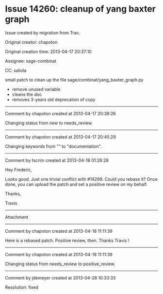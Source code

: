 # Issue 14260: cleanup of yang baxter graph

Issue created by migration from Trac.

Original creator: chapoton

Original creation time: 2013-04-17 20:37:10

Assignee: sage-combinat

CC:  saliola

small patch to clean up the file sage/combinat/yang_baxter_graph.py

* remove unused variable
* cleans the doc
* removes 3-years old deprecation of copy


---

Comment by chapoton created at 2013-04-17 20:39:26

Changing status from new to needs_review.


---

Comment by chapoton created at 2013-04-17 20:45:29

Changing keywords from "" to "documentation".


---

Comment by tscrim created at 2013-04-18 01:26:28

Hey Frederic,

Looks good. Just one trivial conflict with #14299. Could you rebase it? Once done, you can upload the patch and set a positive review on my behalf.

Thanks,

Travis


---

Attachment


---

Comment by chapoton created at 2013-04-18 11:11:39

Here is a rebased patch. Positive review, then. Thanks Travis !


---

Comment by chapoton created at 2013-04-18 11:11:39

Changing status from needs_review to positive_review.


---

Comment by jdemeyer created at 2013-04-28 10:33:33

Resolution: fixed
